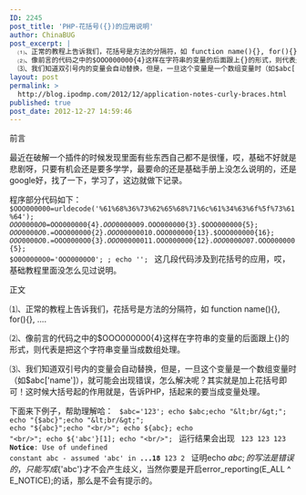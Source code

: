 ```yaml
---
ID: 2245
post_title: 'PHP-花括号({})的应用说明'
author: ChinaBUG
post_excerpt: |
  ⑴、正常的教程上告诉我们，花括号是方法的分隔符，如 function name(){}, for(){}, ….
  ⑵、像前言的代码之中的$OOO000000{4}这样在字符串的变量的后面跟上{}的形式，则代表是把这个字符串变量当成数组处理。
  ⑶、我们知道双引号内的变量会自动替换，但是，一旦这个变量是一个数组变量时（如$abc['name']），就可能会出现错误，怎么解决呢？其实就是加上花括号即可！这时候大括号起的作用就是，告诉PHP，括起来的要当成变量处理。
layout: post
permalink: >
  http://blog.ipodmp.com/2012/12/application-notes-curly-braces.html
published: true
post_date: 2012-12-27 14:59:46
---
```

前言

最近在破解一个插件的时候发现里面有些东西自己都不是很懂，哎，基础不好就是悲剧呀，只要有机会还是要多学学，最要命的还是基础手册上没怎么说明的，还是google好，找了一下，学习了，这边就做下记录。

程序部分代码如下：
<code>
$OOO000000=urldecode('%61%68%36%73%62%65%68%71%6c%61%34%63%6f%5f%73%61%64');
$OOO0000O0=$OOO000000{4}.$OOO000000{9}.$OOO000000{3}.$OOO000000{5};
$OOO0000O0.=$OOO000000{2}.$OOO000000{10}.$OOO000000{13}.$OOO000000{16};
$OOO0000O0.=$OOO0000O0{3}.$OOO000000{11}.$OOO000000{12}.$OOO0000O0{7}.$OOO000000{5};
$O0O0000O0='OOO0000O0';
;
echo '';
</code>
这几段代码涉及到花括号的应用，哎，基础教程里面没怎么见过说明。

正文

⑴、正常的教程上告诉我们，花括号是方法的分隔符，如 function name(){}, for(){}, ….

⑵、像前言的代码之中的$OOO000000{4}这样在字符串的变量的后面跟上{}的形式，则代表是把这个字符串变量当成数组处理。

⑶、我们知道双引号内的变量会自动替换，但是，一旦这个变量是一个数组变量时（如$abc['name']），就可能会出现错误，怎么解决呢？其实就是加上花括号即可！这时候大括号起的作用就是，告诉PHP，括起来的要当成变量处理。

下面来下例子，帮助理解哈：
<code>
$abc='123';
echo $abc;echo "&lt;br/&gt;";
echo "{$abc}";echo "&lt;br/&gt;";
echo "${abc}";echo "&lt;br/&gt;";
echo ${abc}; echo "&lt;br/&gt;";
echo ${'abc'}[1]; echo "&lt;br/&gt;";
</code>
运行结果会出现
<code>
123
123
123
<b>Notice</b>: Use of undefined constant abc - assumed 'abc' in <b>...</b><b>18</b>
123
2
</code>
证明echo ${abc};的写法是错误的，只能写成${'abc'}才不会产生歧义，当然你要是开启error_reporting(E_ALL ^ E_NOTICE);的话，那么是不会有提示的。